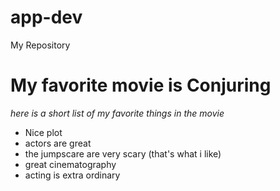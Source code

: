 # app-dev
My Repository

# My favorite movie is Conjuring

*here is a short list of my favorite things in the movie*
- Nice plot
- actors are great
- the  jumpscare are very scary (that's what i like)
- great cinematography
- acting is extra ordinary


